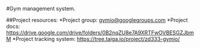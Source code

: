 #Gym management system.

##Project resources:
*Project group: gymio@googlegroups.com
*Project docs: https://drive.google.com/drive/folders/0B2nqZU8e7A9XRTFwOVBESGZJbmM
*Project tracking system: https://tree.taiga.io/project/zd333-gymio/